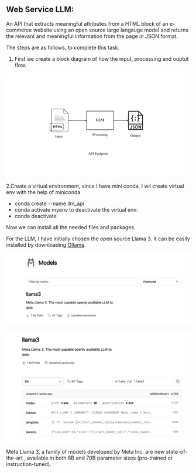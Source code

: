 ## Web Service LLM:

An API that extracts meaningful attributes from a HTML block of an e-commerce website using an open source large langauge model and returns the relevant and meaningful information from the page in JSON format.

The steps are as follows, to complete this task.

1. First we create a block diagram of how the input, processing and ouptut flow.

![LLM Block diagram](LLM.png)

2.Create a virtual environment, since I have mini conda, I wil create virtual env with the help of miniconda
- conda create --name llm_api
- conda activate myenv
to deactivate the virtual env:
-  conda deactivate 

Now we can install all the needed files and packages.

For the LLM, I have initially chosen the open source Llama 3. It can be easily installed by downloading <a href="https://ollama.com/">Ollama</a>.

![LLM Block diagram](Ollama.png)

![LLM Block diagram](Llama3.png)

Meta Llama 3, a family of models developed by Meta Inc. are new state-of-the-art , available in both 8B and 70B parameter sizes (pre-trained or instruction-tuned).